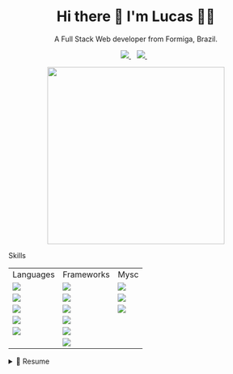 <h1 align='center'>
  Hi there 👋 I'm Lucas 👨‍💻
</h1>

<p align='center'>
  A Full Stack Web developer from Formiga, Brazil.
</p>

<p align='center'>  
  <a href="https://www.linkedin.com/in/lucasferreirarm/">
    <img src="https://img.shields.io/badge/linkedin-%230077B5.svg?&style=for-the-badge&logo=linkedin&logoColor=white" />
  </a>&nbsp;&nbsp;  
  <a href="https://www.linkedin.com/in/lucasferreirarm/">
    <img src="https://img.shields.io/badge/Gmail-D14836?style=for-the-badge&logo=gmail&logoColor=white" />
  </a>&nbsp;&nbsp;  
</p>

<p align='center'>
  <a href='mailto:lucasferreirarm@gmail.com'>
    <img src="https://github-readme-stats.vercel.app/api?username=hollycreep&show_icons=true&count_private=true&theme=dark" width="350">
  </a>
</p>

<p align='center'>
  <p align='left'>
    Skills
  </p>
  <table>
    <tr>
      <td>Languages </td>
      <td>Frameworks </td>
      <td>Mysc </td>
    </tr>
    <tr>
      <td><img src="https://img.shields.io/badge/PHP-777BB4?style=for-the-badge&logo=php&logoColor=white" /></td>
      <td><img src="https://img.shields.io/badge/Sass-CC6699?style=for-the-badge&logo=sass&logoColor=white" /></td>
      <td><img src="https://img.shields.io/badge/Git-F05032?style=for-the-badge&logo=git&logoColor=white" /> </td>
    </tr>
    <tr>
      <td><img src="https://img.shields.io/badge/CSS3-1572B6?style=for-the-badge&logo=css3&logoColor=white" /></td>
      <td><img src="https://img.shields.io/badge/Vue.js-35495E?style=for-the-badge&logo=vuedotjs&logoColor=4FC08D" /></td>
      <td><img src="https://img.shields.io/badge/npm-CB3837?style=for-the-badge&logo=npm&logoColor=white" /></td>
    </tr>
    <tr>
      <td><img src="https://img.shields.io/badge/HTML5-E34F26?style=for-the-badge&logo=html5&logoColor=white" /></td>
      <td><img src="https://img.shields.io/badge/jQuery-0769AD?style=for-the-badge&logo=jquery&logoColor=white" /></td>
      <td><img src="https://img.shields.io/badge/MySQL-00000F?style=for-the-badge&logo=mysql&logoColor=white" /></td>
    </tr>
    <tr>
      <td><img src="https://img.shields.io/badge/JavaScript-F7DF1E?style=for-the-badge&logo=javascript&logoColor=black" /></td>
      <td><img src="https://img.shields.io/badge/Bootstrap-563D7C?style=for-the-badge&logo=bootstrap&logoColor=white" /></td>
      <td></td>
    </tr>
    <tr>
      <td><img src="https://img.shields.io/badge/TypeScript-007ACC?style=for-the-badge&logo=typescript&logoColor=white" /> </td>
      <td><img src="https://img.shields.io/badge/Node.js-339933?styleqqqqq=for-the-badge&logo=nodedotjs&logoColor=white" /></td>
      <td></td>
    </tr>
    <tr>
      <td></td>
      <td><img src="https://img.shields.io/badge/GraphQl-E10098?style=for-the-badge&logo=graphql&logoColor=white" /></td>
      <td></td>
    </tr>
  </table>
</p>

<details>
  <summary>📃 Resume</summary>

## Education

- 📖 **Postgraduate in Information Security**\
  📆 2021- 2021\
  📍 **FAVENI**
- 📖 **Postgraduate in Technologies and WEB Innovations**\
  📆 2021- 2021\
  📍 **FAVENI**

- 📖 **Computer Science Degree**\
  📆 2015 - 2018\
  📍 **UNIFOR** - Formiga, Brazil

## Experience

- 👨‍💻 **Full Stack Web Developer**\
  📆 Oct/2021 - moment\
  📍 **SolarView** - HomeOffice
  <p align='center'>
    <img src="https://img.shields.io/badge/HTML5-E34F26?logo=html5&logoColor=white" />
    <img src="https://img.shields.io/badge/CSS3-1572B6?logo=css3&logoColor=white" />
    <img src="https://img.shields.io/badge/JavaScript-F7DF1E?logo=javascript&logoColor=black" />
    <img src="https://img.shields.io/badge/TypeScript-007ACC?logo=typescript&logoColor=white" />
    <img src="https://img.shields.io/badge/MySQL-00000F?logo=mysql&logoColor=white" />
    <img src="https://img.shields.io/badge/Node.js-339933?logo=nodedotjs&logoColor=white" />
    <img src="https://img.shields.io/badge/npm-CB3837?logo=npm&logoColor=white" />
    <img src="https://img.shields.io/badge/Sass-CC6699?logo=sass&logoColor=white" />
    <img src="https://img.shields.io/badge/Vue.js-35495E?logo=vuedotjs&logoColor=4FC08D" />
    <img src="https://img.shields.io/badge/GraphQl-E10098?logo=graphql&logoColor=white" />
    <img src="https://img.shields.io/badge/Git-F05032?logo=git&logoColor=white" />
  </p>

- 👨‍💻 **Full Stack Web Developer**\
   📆 Apr/2020 - Oct/2020\
   📍 **MobileStock** - Nova Serrana/MG, Brazil
  <p align='center'>
    <img src="https://img.shields.io/badge/PHP-777BB4?logo=php&logoColor=white" />
    <img src="https://img.shields.io/badge/HTML5-E34F26?logo=html5&logoColor=white" />
    <img src="https://img.shields.io/badge/CSS3-1572B6?logo=css3&logoColor=white" />
    <img src="https://img.shields.io/badge/JavaScript-F7DF1E?logo=javascript&logoColor=black" />
    <img src="https://img.shields.io/badge/MySQL-00000F?logo=mysql&logoColor=white" />
    <img src="https://img.shields.io/badge/Vue.js-35495E?logo=vuedotjs&logoColor=4FC08D" />
    <img src="https://img.shields.io/badge/Bootstrap-563D7C?logo=bootstrap&logoColor=white" />
    <img src="https://img.shields.io/badge/Git-F05032?logo=git&logoColor=white" />
  </p>

- 👨‍💻 **Full Stack Web Developer**\
   📆 Mar/2019 - Apr/2020\
   📍 **TrackerUp** - Formiga/MG, Brazil
  <p align='center'>
    <img src="https://img.shields.io/badge/PHP-777BB4?logo=php&logoColor=white" />
    <img src="https://img.shields.io/badge/HTML5-E34F26?logo=html5&logoColor=white" />
    <img src="https://img.shields.io/badge/CSS3-1572B6?logo=css3&logoColor=white" />
    <img src="https://img.shields.io/badge/JavaScript-F7DF1E?logo=javascript&logoColor=black" />
    <img src="https://img.shields.io/badge/MySQL-00000F?logo=mysql&logoColor=white" />
    <img src="https://img.shields.io/badge/Vue.js-35495E?logo=vuedotjs&logoColor=4FC08D" />
    <img src="https://img.shields.io/badge/Cordova-35434Flogo=apache-cordova&logoColor=E8E8E8" />
    <img src="https://img.shields.io/badge/jQuery-0769AD?logo=jquery&logoColor=white" />
    <img src="https://img.shields.io/badge/Sass-CC6699?logo=sass&logoColor=white" />
    <img src="https://img.shields.io/badge/Git-F05032?logo=git&logoColor=white" />
  </p>

</details>
